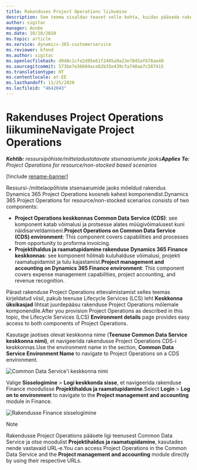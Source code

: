 ```yaml
---
title: Rakenduses Project Operations liikumine
description: See teema sisaldav teavet selle kohta, kuidas pääseda rakendusele Project Operations teenusest Lifecycle Services ligi.
author: sigitac
manager: Annbe
ms.date: 10/28/2020
ms.topic: article
ms.service: dynamics-365-customerservice
ms.reviewer: kfend
ms.author: sigitac
ms.openlocfilehash: d948c1cfe2d95e61f2405a9a23e7045af678ae40
ms.sourcegitcommit: 573be7e36604ace82b35e439cfa748aa7c587415
ms.translationtype: HT
ms.contentlocale: et-EE
ms.lasthandoff: 11/25/2020
ms.locfileid: "4642043"
---
```

# <a name="navigate-project-operations"></a><span data-ttu-id="18635-103">Rakenduses Project Operations liikumine</span><span class="sxs-lookup"><span data-stu-id="18635-103">Navigate Project Operations</span></span>

<span data-ttu-id="18635-104">_**Kehtib:** ressursipõhiste/mitteladustatavate stsenaariumite jaoks_</span><span class="sxs-lookup"><span data-stu-id="18635-104">_**Applies To:** Project Operations for resource/non-stocked based scenarios_</span></span>

[!include [rename-banner](~/includes/cc-data-platform-banner.md)]

<span data-ttu-id="18635-105">Ressursi-/mittelaopõhiste stsenaarumide jaoks mõeldud rakendus Dynamics 365 Project Operations koosneb kahest komponendist.</span><span class="sxs-lookup"><span data-stu-id="18635-105">Dynamics 365 Project Operations for resource/non-stocked scenarios consists of two components:</span></span> 

 - <span data-ttu-id="18635-106">**Project Operations keskkonnas Common Data Service (CDS)**: see komponent katab võimalusi ja protsesse alates müügivõimalusest kuni näidisarveldamiseni.</span><span class="sxs-lookup"><span data-stu-id="18635-106">**Project Operations on Common Data Service (CDS) environment**: This component covers capabilities and processes from opportunity to proforma invoicing.</span></span> 
 - <span data-ttu-id="18635-107">**Projektihaldus ja raamatupidamine rakenduse Dynamics 365 Finance keskkonnas**: see komponent hõlmab kuluhalduse võimalusi, projekti raamatupidamist ja tulu kajastamist.</span><span class="sxs-lookup"><span data-stu-id="18635-107">**Project management and accounting on Dynamics 365 Finance environment**: This component covers expense management capabilities, project accounting, and revenue recognition.</span></span> 

<span data-ttu-id="18635-108">Pärast rakenduse Project Operations ettevalmistamist selles teemas kirjeldatud viisil, pakub teenuse Lifecycle Services (LCS) leht **Keskkonna üksikasjad** lihtsat juurdepääsu rakenduse Project Operations mõlemale komponendile.</span><span class="sxs-lookup"><span data-stu-id="18635-108">After you provision Project Operations as described in this topic, the Lifecycle Services (LCS) **Environment details** page provides easy access to both components of Project Operations.</span></span>  

<span data-ttu-id="18635-109">Kasutage jaotises olevat keskkonna nime (**Teenuse Common Data Service keskkonna nimi)**, et navigeerida rakendusse Project Operations CDS-i keskkonnas.</span><span class="sxs-lookup"><span data-stu-id="18635-109">Use the environment name in the section, **Common Data Service Environment Name** to navigate to Project Operations on a CDS environment.</span></span> 

  ![Common Data Service'i keskkonna nimi](./media/environment-name.PNG)

<span data-ttu-id="18635-111">Valige **Sisselogimine** > **Logi keskkonda sisse**, et navigeerida rakenduse Finance moodulisse **Projektihaldus ja raamatupidamine**.</span><span class="sxs-lookup"><span data-stu-id="18635-111">Select **Login** > **Log on to environment** to navigate to the **Project management and accounting** module in Finance.</span></span>  

   ![Rakendusse Finance sisselogimine](./media/environment-login.PNG)

> [!NOTE]
> <span data-ttu-id="18635-113">Rakendusse Project Operations pääsete ligi teenusest Common Data Service ja otse moodulist **Projektihaldus ja raamatupidamine**, kasutades nende vastavaid URL-e.</span><span class="sxs-lookup"><span data-stu-id="18635-113">You can access Project Operations in the Common Data Service and the **Project management and accounting** module directly by using their respective URLs.</span></span> 
